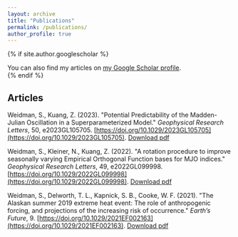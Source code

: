 ```yaml
---
layout: archive
title: "Publications"
permalink: /publications/
author_profile: true
---
```


{% if site.author.googlescholar %}
  <div class="wordwrap">You can also find my articles on <a href="{{site.author.googlescholar}}">my Google Scholar profile</a>.</div>
{% endif %}

## Articles

Weidman, S., Kuang, Z. (2023). "Potential Predictability of the Madden-Julian Oscillation in a Superparameterized Model." *Geophysical Research Letters*, 50, e2023GL105705. [https://doi.org/10.1029/2023GL105705](https://doi.org/10.1029/2023GL105705). 
[Download pdf](https://sweidy.github.io/files/predictability_spcam_weidman.pdf)

Weidman, S., Kleiner, N., Kuang, Z. (2022). "A rotation procedure to improve seasonally varying Empirical Orthogonal Function bases for MJO indices." *Geophysical Research Letters*, 49, e2022GL099998.
[https://doi.org/10.1029/2022GL099998](https://doi.org/10.1029/2022GL099998).
[Download pdf](https://sweidy.github.io/files/OMI_rotated_weidman.pdf)

Weidman, S., Delworth, T. L., Kapnick, S. B., Cooke, W. F. (2021). "The Alaskan summer 2019 extreme heat event: The role of anthropogenic forcing, and projections of the increasing risk of occurrence."
*Earth’s Future*, 9. [https://doi.org/10.1029/2021EF002163](https://doi.org/10.1029/2021EF002163).
[Download pdf](https://sweidy.github.io/files/alaskan_heatwave_weidman.pdf)
